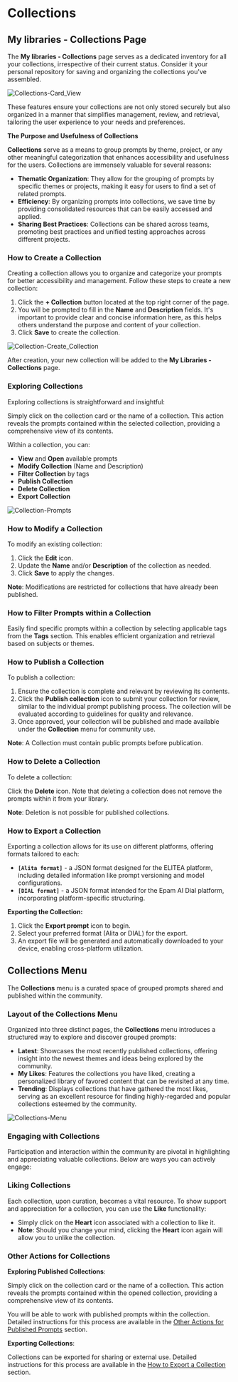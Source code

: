 # Collections

## My libraries - Collections Page

The **My libraries - Collections** page serves as a dedicated inventory for all your collections, irrespective of their current status. Consider it your personal repository for saving and organizing the collections you've assembled.

![Collections-Card_View](<../img/Collections-Card_View.png>)

These features ensure your collections are not only stored securely but also organized in a manner that simplifies management, review, and retrieval, tailoring the user experience to your needs and preferences.

**The Purpose and Usefulness of Collections**

**Collections** serve as a means to group prompts by theme, project, or any other meaningful categorization that enhances accessibility and usefulness for the users. 
Collections are immensely valuable for several reasons:

* **Thematic Organization**: They allow for the grouping of prompts by specific themes or projects, making it easy for users to find a set of related prompts.
* **Efficiency**: By organizing prompts into collections, we save time by providing consolidated resources that can be easily accessed and applied.
* **Sharing Best Practices**: Collections can be shared across teams, promoting best practices and unified testing approaches across different projects.
  
  
### How to Create a Collection

Creating a collection allows you to organize and categorize your prompts for better accessibility and management. Follow these steps to create a new collection:

1. Click the **+ Collection** button located at the top right corner of the page.
2. You will be prompted to fill in the **Name** and **Description** fields. It's important to provide clear and concise information here, as this helps others understand the purpose and content of your collection.
3. Click **Save** to create the collection.

![Collection-Create_Collection](<../img/Collection-Create_Collection.png>)

After creation, your new collection will be added to the **My Libraries - Collections** page.

### Exploring Collections

Exploring collections is straightforward and insightful:

Simply click on the collection card or the name of a collection. This action reveals the prompts contained within the selected collection, providing a comprehensive view of its contents.

Within a collection, you can:

- **View** and **Open** available prompts
- **Modify Collection** (Name and Description)
- **Filter Collection** by tags
- **Publish Collection**
- **Delete Collection**
- **Export Collection**

![Collection-Prompts](<../img/Collection-Prompts.png>)

### How to Modify a Collection

To modify an existing collection:

1. Click the **Edit** icon.
2. Update the **Name** and/or **Description** of the collection as needed.
3. Click **Save** to apply the changes.

**Note**: Modifications are restricted for collections that have already been published.

### How to Filter Prompts within a Collection

Easily find specific prompts within a collection by selecting applicable tags from the **Tags** section. This enables efficient organization and retrieval based on subjects or themes.

### How to Publish a Collection

To publish a collection:

1. Ensure the collection is complete and relevant by reviewing its contents.
2. Click the **Publish collection** icon to submit your collection for review, similar to the individual prompt publishing process. The collection will be evaluated according to guidelines for quality and relevance.
3. Once approved, your collection will be published and made available under the **Collection** menu for community use.

**Note**: A Collection must contain public prompts before publication.

### How to Delete a Collection

To delete a collection:

Click the **Delete** icon. Note that deleting a collection does not remove the prompts within it from your library.

**Note**: Deletion is not possible for published collections.

### How to Export a Collection

Exporting a collection allows for its use on different platforms, offering formats tailored to each:

* **`[Alita format]`** - a JSON format designed for the ELITEA platform, including detailed information like prompt versioning and model configurations.
* **`[DIAL format]`** - a JSON format intended for the Epam AI Dial platform, incorporating platform-specific structuring.

**Exporting the Collection:**

1. Click the **Export prompt** icon to begin.
2. Select your preferred format (Alita or DIAL) for the export.
3. An export file will be generated and automatically downloaded to your device, enabling cross-platform utilization.


## Collections Menu

The **Collections** menu is a curated space of grouped prompts shared and published within the community. 

### Layout of the Collections Menu

Organized into three distinct pages, the **Collections** menu introduces a structured way to explore and discover grouped prompts:

* **Latest**: Showcases the most recently published collections, offering insight into the newest themes and ideas being explored by the community.
* **My Likes**: Features the collections you have liked, creating a personalized library of favored content that can be revisited at any time.
* **Trending**: Displays collections that have gathered the most likes, serving as an excellent resource for finding highly-regarded and popular collections esteemed by the community.

![Collections-Menu](<../img/Collections-Menu.png>)

### Engaging with Collections

Participation and interaction within the community are pivotal in highlighting and appreciating valuable collections. Below are ways you can actively engage:

### Liking Collections

Each collection, upon curation, becomes a vital resource. To show support and appreciation for a collection, you can use the **Like** functionality:

* Simply click on the **Heart** icon associated with a collection to like it.
* **Note**: Should you change your mind, clicking the **Heart** icon again will allow you to unlike the collection.

### Other Actions for Collections

**Exploring Published Collections**:

Simply click on the collection card or the name of a collection. This action reveals the prompts contained within the opened collection, providing a comprehensive view of its contents.

You will be able to work with published prompts within the collection. Detailed instructions for this process are available in the [Other Actions for Published Prompts](prompts.md#other-actions-for-published-prompts) section.

**Exporting Collections**:

Collections can be exported for sharing or external use. Detailed instructions for this process are available in the [How to Export a Collection](#how-to-export-a-collection) section.
